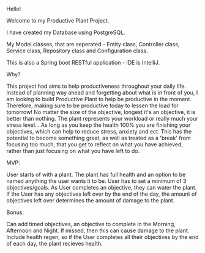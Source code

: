 Hello!

Welcome to my Productive Plant Project.

I have created my Database using PostgreSQL. 

My Model classes, that are seperated - Entity class, Controller class, Service class, Repository class and Configuration class.

This is also a Spring boot RESTful application - IDE is IntelliJ. 

Why?

This project had aims to help productiveness throughout your daily life. 
Instead of planning way ahead and forgetting about what is in front of you, I am looking to build Productive Plant to help be productive in the moment. 
Therefore, making sure to be productive today to lessen the load for tomorrow! No matter the size of the objective, longest it's an objective, it is better than nothing. 
The plant represents your workload or really much your stress level... As long as you keep the health 100% you are finishing your objectives, which can help to reduce stress, anxiety and ect. 
This has the potential to become something great, as well as treated as a 'break' from focusing too much, that you get to reflect on what you have achieved, rather than just focusing on what you have left to do. 

MVP:

User starts of with a plant.
The plant has full health and an option to be named anything the user wants it to be. 
User has to set a minimum of 3 objectives/goals. 
As User completes an objective, they can water the plant.
If the User has any objectives left over by the end of the day, the amount of objectives left over determines the amount of damage to the plant. 

Bonus:

Can add timed objectives, an objective to complete in the Morning, Afternoon and Night. 
If missed, then this can cause damage to the plant. 
Include health regen, so if the User completes all their objectives by the end of each day, the plant recieves health. 
